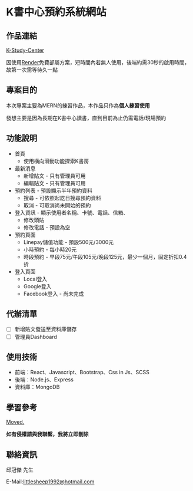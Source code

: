 # K書中心預約系統網站

## 作品連結

[K-Study-Center](https://k-study-center.onrender.com/)

因使用[Render](https://render.com/)免費部屬方案，短時間內若無人使用，後端約需30秒的啟用時間，故第一次需等待久一點

## 專案目的

本次專案主要為MERN的練習作品，本作品只作為**個人練習使用**

發想主要是因為長期在K書中心讀書，直到目前為止仍需電話/現場預約

## 功能說明

* 首頁
  * 使用横向滑動功能探索K書房
* 最新消息
  * 新增貼文 - 只有管理員可用
  * 編輯貼文 - 只有管理員可用
* 預約列表 - 預設顯示半年預約資料
  * 搜尋 - 可依照起訖日搜尋預約資料
  * 取消 - 可取消尚未開始的預約
* 登入資訊 - 顯示使用者名稱、卡號、電話、信箱、
  * 修改頭貼
  * 修改電話 - 預設為空
* 預約頁面
  * Linepay儲值功能 - 預設500元/3000元
  * 小時預約 - 每小時20元
  * 時段預約 - 早段75元/午段105元/晚段125元，最少一個月，固定折扣0.4折
* 登入頁面
  * Local登入
  * Google登入
  * Facebook登入 - 尚未完成
 
## 代辦清單

- [ ] 新增貼文發送至資料庫儲存
- [ ] 管理員Dashboard

## 使用技術

* 前端：React、Javascript、Bootstrap、Css in Js、SCSS
* 後端：Node.js、Express
* 資料庫：MongoDB

## 學習參考

[Moved.](https://moved.com/)

**如有侵權請與我聯繫，我將立即刪除**

## 聯絡資訊

邱冠傑 先生

E-Mail:littlesheep1992@hotmail.com
